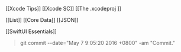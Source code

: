 
[[Xcode Tips]]  [[Xcode SC]]  [[The .xcodeproj ]]

[[List]]
[[Core Data]]  [[JSON]]  


[[SwiftUI Essentials]]


> git commit --date="May 7 9:05:20 2016 +0800" -am "Commit."

